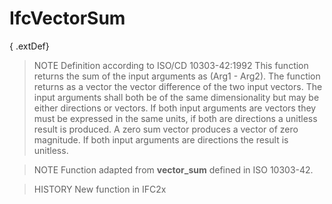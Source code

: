 # IfcVectorSum

{ .extDef}
> NOTE Definition according to ISO/CD 10303-42:1992
> This function returns the sum of the input arguments as (Arg1 - Arg2). The function returns as a vector the vector difference of the two input vectors. The input arguments shall both be of the same dimensionality but may be either directions or vectors. If both input arguments are vectors they must be expressed in the same units, if both are directions a unitless result is produced. A zero sum vector produces a vector of zero magnitude. If both input arguments are directions the result is unitless.

> NOTE Function adapted from **vector_sum** defined in ISO 10303-42.

> HISTORY New function in IFC2x
